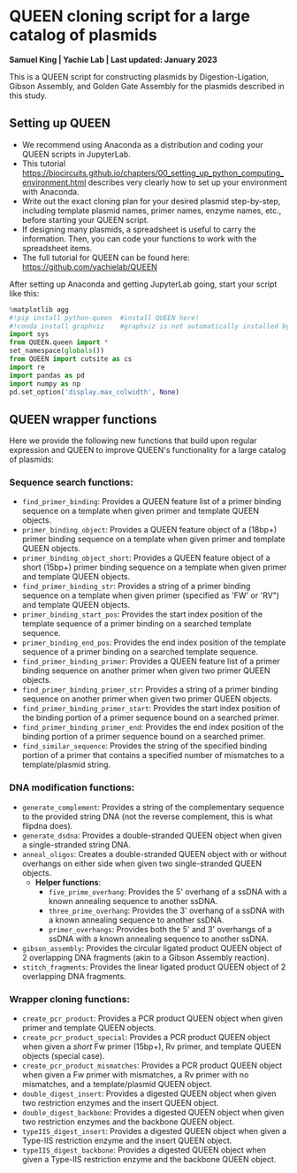 # QUEEN cloning script for a large catalog of plasmids
**Samuel King | Yachie Lab | Last updated: January 2023**

This is a QUEEN script for constructing plasmids by Digestion-Ligation, Gibson Assembly, and Golden Gate Assembly for the plasmids described in this study.

## Setting up QUEEN
- We recommend using Anaconda as a distribution and coding your QUEEN scripts in JupyterLab.
- This tutorial https://biocircuits.github.io/chapters/00_setting_up_python_computing_environment.html describes very clearly how to set up your environment with Anaconda.
- Write out the exact cloning plan for your desired plasmid step-by-step, including template plasmid names, primer names, enzyme names, etc., before starting your QUEEN script.
- If designing many plasmids, a spreadsheet is useful to carry the information. Then, you can code your functions to work with the spreadsheet items.
- The full tutorial for QUEEN can be found here: https://github.com/yachielab/QUEEN

After setting up Anaconda and getting JupyterLab going, start your script like this:
```python
%matplotlib agg
#!pip install python-queen  #install QUEEN here!
#!conda install graphviz    #graphviz is not automatically installed by Anaconda and you need to install it yourself here
import sys
from QUEEN.queen import *
set_namespace(globals())
from QUEEN import cutsite as cs
import re
import pandas as pd
import numpy as np
pd.set_option('display.max_colwidth', None)
```

## QUEEN wrapper functions
Here we provide the following new functions that build upon regular expression and QUEEN to improve QUEEN's functionality for a large catalog of plasmids:
### Sequence search functions:
* `find_primer_binding`: Provides a QUEEN feature list of a primer binding sequence on a template when given primer and template QUEEN objects.
* `primer_binding_object`: Provides a QUEEN feature object of a (18bp+) primer binding sequence on a template when given primer and template QUEEN objects.
* `primer_binding_object_short`: Provides a QUEEN feature object of a short (15bp+) primer binding sequence on a template when given primer and template QUEEN objects.
* `find_primer_binding_str`: Provides a string of a primer binding sequence on a template when given primer (specified as 'FW' or 'RV") and template QUEEN objects.
* `primer_binding_start_pos`: Provides the start index position of the template sequence of a primer binding on a searched template sequence.
* `primer_binding_end_pos`: Provides the end index position of the template sequence of a primer binding on a searched template sequence.
* `find_primer_binding_primer`: Provides a QUEEN feature list of a primer binding sequence on another primer when given two primer QUEEN objects.
* `find_primer_binding_primer_str`: Provides a string of a primer binding sequence on another primer when given two primer QUEEN objects.
* `find_primer_binding_primer_start`: Provides the start index position of the binding portion of a primer sequence bound on a searched primer.
* `find_primer_binding_primer_end`: Provides the end index position of the binding portion of a primer sequence bound on a searched primer.
* `find_similar_sequence`: Provides the string of the specified binding portion of a primer that contains a specified number of mismatches to a template/plasmid string.

### DNA modification functions:
* `generate_complement`: Provides a string of the complementary sequence to the provided string DNA (not the reverse complement, this is what flipdna does).
* `generate_dsdna`: Provides a double-stranded QUEEN object when given a single-stranded string DNA.
* `anneal_oligos`: Creates a double-stranded QUEEN object with or without overhangs on either side when given two single-stranded QUEEN objects.
    * __Helper functions__:
        * `five_prime_overhang`: Provides the 5' overhang of a ssDNA with a known annealing sequence to another ssDNA.
        * `three_prime_overhang`: Provides the 3' overhang of a ssDNA with a known annealing sequence to another ssDNA.
        * `primer_overhangs`: Provides both the 5' and 3' overhangs of a ssDNA with a known annealing sequence to another ssDNA.
* `gibson_assembly`: Provides the circular ligated product QUEEN object of 2 overlapping DNA fragments (akin to a Gibson Assembly reaction).
* `stitch_fragments`: Provides the linear ligated product QUEEN object of 2 overlapping DNA fragments.
    
### Wrapper cloning functions:
* `create_pcr_product`: Provides a PCR product QUEEN object when given primer and template QUEEN objects.
* `create_pcr_product_special`: Provides a PCR product QUEEN object when given a *short* Fw primer (15bp+), Rv primer, and template QUEEN objects (special case).
* `create_pcr_product_mismatches`: Provides a PCR product QUEEN object when given a Fw primer with mismatches, a Rv primer with no mismatches, and a template/plasmid QUEEN object.
* `double_digest_insert`: Provides a digested QUEEN object when given two restriction enzymes and the insert QUEEN object.
* `double_digest_backbone`: Provides a digested QUEEN object when given two restriction enzymes and the backbone QUEEN object.
* `typeIIS_digest_insert`: Provides a digested QUEEN object when given a Type-IIS restriction enzyme and the insert QUEEN object.
* `typeIIS_digest_backbone`: Provides a digested QUEEN object when given a Type-IIS restriction enzyme and the backbone QUEEN object. 
